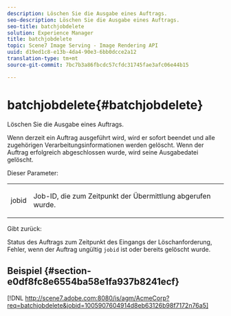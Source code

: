 ```yaml
---
description: Löschen Sie die Ausgabe eines Auftrags.
seo-description: Löschen Sie die Ausgabe eines Auftrags.
seo-title: batchjobdelete
solution: Experience Manager
title: batchjobdelete
topic: Scene7 Image Serving - Image Rendering API
uuid: d19ed1c8-e13b-4da4-90e3-6bb0dcce2a12
translation-type: tm+mt
source-git-commit: 7bc7b3a86fbcdc57cfdc31745fae3afc06e44b15

---
```



# batchjobdelete{#batchjobdelete}

Löschen Sie die Ausgabe eines Auftrags.

Wenn derzeit ein Auftrag ausgeführt wird, wird er sofort beendet und alle zugehörigen Verarbeitungsinformationen werden gelöscht. Wenn der Auftrag erfolgreich abgeschlossen wurde, wird seine Ausgabedatei gelöscht.

Dieser Parameter:

<table id="simpletable_AACB976615FF4888A0816328DC48DCA3"> 
 <tr class="strow"> 
  <td class="stentry"> <p><span class="codeph"> jobid</span> </p> </td> 
  <td class="stentry"> <p>Job-ID, die zum Zeitpunkt der Übermittlung abgerufen wurde. </p></td> 
 </tr> 
</table>

Gibt zurück:

Status des Auftrags zum Zeitpunkt des Eingangs der Löschanforderung, Fehler, wenn der Auftrag ungültig `jobid` ist oder bereits gelöscht wurde.

## Beispiel {#section-e0df8fc8e6554ba58e1fa937b8241ecf}

[!DNL http://scene7.adobe.com:8080/is/agm/AcmeCorp?req=batchjobdelete&jobid=1005907604914d8eb63126b98f7172n76a5]
